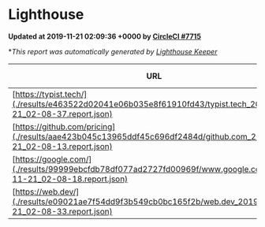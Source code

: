 
# Lighthouse

**Updated at 2019-11-21 02:09:36 +0000 by [CircleCI #7715](https://circleci.com/gh/ItinerisLtd/lighthouse-keeper-example/7715)**

**This report was automatically generated by [Lighthouse Keeper](https://github.com/itinerisltd/lighthouse-keeper)*

| URL | Performance | Accessibility | Best Practices | SEO | PWA | Updated At |
| --- | --- | --- | --- | --- | --- | --- |
| [https://typist.tech/](./results/e463522d02041e06b035e8f61910fd43/typist.tech_2019-11-21_02-08-37.report.json) |  |  |  |  |  | 2019-11-21T02:08:37.164Z |
| [https://github.com/pricing](./results/aae423b045c13965ddf45c696df2484d/github.com_2019-11-21_02-08-13.report.json) | 0.81 | 0.93 | 0.93 | 0.9 | 0.56 | 2019-11-21T02:08:13.274Z |
| [https://google.com/](./results/99999ebcfdb78df077ad2727fd00969f/www.google.com_2019-11-21_02-08-18.report.json) | 0.95 | 0.86 | 0.93 | 0.83 | 0.56 | 2019-11-21T02:08:18.440Z |
| [https://web.dev/](./results/e09021ae7f54dd9f3b549cb0bc165f2b/web.dev_2019-11-21_02-08-33.report.json) | 0.87 | 0.9 | 1 | 0.96 | 0.93 | 2019-11-21T02:08:33.981Z |
